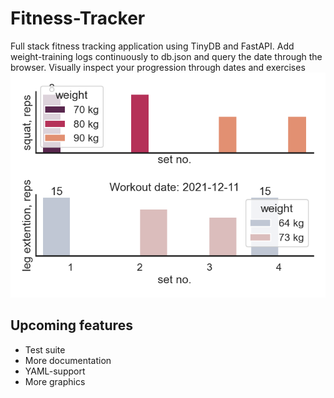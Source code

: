 # Fitness-Tracker

Full stack fitness tracking application using TinyDB and FastAPI.
Add weight-training logs continuously to db.json and query the date through the browser.
Visually inspect your progression through dates and exercises
![alt](img/workout_2021-12-11.png)

## Upcoming features

- Test suite
- More documentation
- YAML-support
- More graphics
